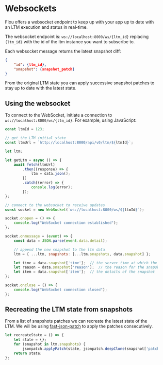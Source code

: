# Websockets

Flou offers a websocket endpoint to keep up with your app up to date with an LTM
execution and status in real-time.

The websocket endpoint is: `ws://localhost:8000/ws/{ltm_id}` replacing
`{ltm_id}` with the id of the ltm instance you want to subscribe to.

Each websocket message returns the latest snapshot diff:

```json
{
    "id": {ltm_id},
    "snapshot": {snapshot_patch}
}
```

From the original LTM state you can apply successive snapshot patches to stay up
to date with the latest state.

## Using the websocket

To connect to the WebSocket, initiate a connection to
`ws://localhost:8000/ws/{ltm_id}`. For example, using JavaScript:

```javascript
const ltmId = 123;

// get the LTM initial state
const ltmUrl = `http://localhost:8000/api/v0/ltm/${ltmId}`;

let ltm;

let getLtm = async () => {
    await fetch(ltmUrl)
        .then((response) => {
            ltm = data.json();
        })
        .catch((error) => {
            console.log(error);
        });
};

// connect to the websocket to receive updates
const socket = new WebSocket(`ws://localhost:8000/ws/${ltmId}`);

socket.onopen = () => {
    console.log("WebSocket connection established");
};

socket.onmessage = (event) => {
    const data = JSON.parse(event.data.detail);

    // append the new snapshot to the ltm data
    ltm = { ...ltm, snapshots: [...ltm.snapshots, data.snapshot] };

    let time = data.snapshot['time'];  // the server time at which the snapshot was taken
    let reason = data.snapshot['reason'];  // the reason for the snapshot
    let item = data.snapshot['item'];  // the details of the snapshot
};

socket.onclose = () => {
    console.log("WebSocket connection closed");
};
```

## Recreating the LTM state from snapshots

From a list of snapshots patches we can recreate the latest state of the LTM.
We will be using
[fast-json-patch](https://www.npmjs.com/package/fast-json-patch) to apply the
patches consecutively.

```javascript
let recreateState = () => {
    let state = {};
    for (snapshot in ltm.snapshots) {
        jsonpatch.applyPatch(state, jsonpatch.deepClone(snapshot['patch']));
    return state;
};
```

